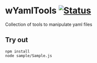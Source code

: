 # wYamlTools [![Status](https://github.com/Wandalen/wYamlTools/workflows/Test/badge.svg)](https://github.com/Wandalen/wYamlTools/actions?query=workflow%3ATest)

Collection of tools to manipulate yaml files

## Try out
```
npm install
node sample/Sample.js
```
